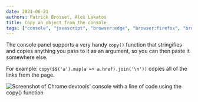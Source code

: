 ```yaml
---
date: 2021-06-21
authors: Patrick Brosset, Alex Lakatos
title: Copy an object from the console
tags: ["console", "javascript", "browser:edge", "browser:firefox", "browser:chrome", "browser:safari"]
---
```

The console panel supports a very handy `copy()` function that stringifies and copies anything you pass to it as an argument, so you can then paste it somewhere else.

For example: `copy($$('a').map(a => a.href).join('\n'))` copies all of the links from the page.

![Screenshot of Chrome devtools' console with a line of code using the copy() function](/assets/img/copy-from-console.png)